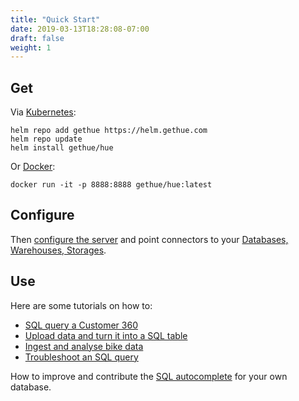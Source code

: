 ```yaml
---
title: "Quick Start"
date: 2019-03-13T18:28:08-07:00
draft: false
weight: 1
---
```


## Get

Via [Kubernetes](/administrator/installation/cloud/#kubernetes):

    helm repo add gethue https://helm.gethue.com
    helm repo update
    helm install gethue/hue

Or [Docker](/administrator/installation/cloud/#docker):

    docker run -it -p 8888:8888 gethue/hue:latest

## Configure

Then [configure the server](/administrator/configuration/) and point connectors to your [Databases, Warehouses, Storages](/administrator/configuration/connectors/).

## Use

Here are some tutorials on how to:

* [SQL query a Customer 360](http://gethue.com/self-service-bi-doing-a-customer-360-by-querying-and-joining-salesforce-marketing-and-log-datasets/)
* [Upload data and turn it into a SQL table](http://gethue.com/querying-exploring-the-instacart-dataset-part-1-ingesting-the-data/)
* [Ingest and analyse bike data](https://docs.cloudera.com/runtime/7.0.1/using-hue/topics/hue-using.html)
* [Troubleshoot an SQL query](http://gethue.com/self-service-impala-sql-query-troubleshooting/)

How to improve and contribute the [SQL autocomplete](/developer/parsers/) for your own database.
